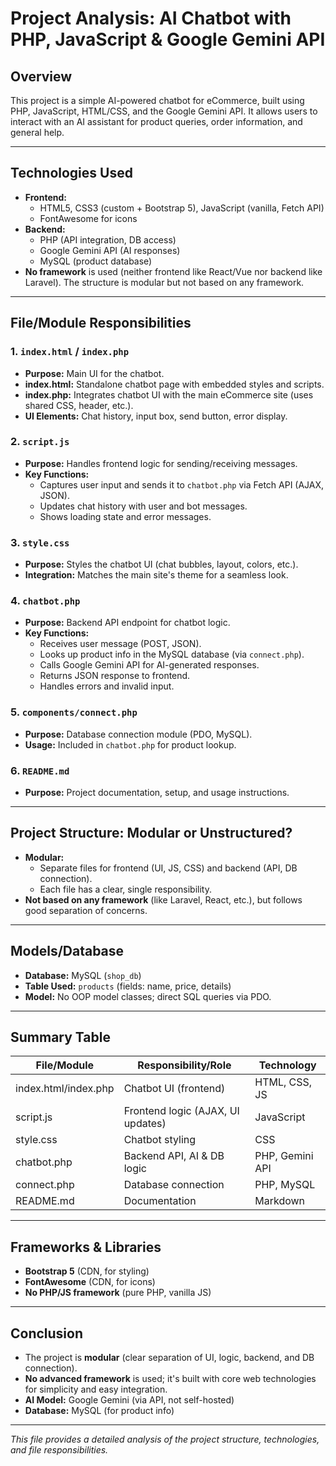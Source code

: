 # Project Analysis: AI Chatbot with PHP, JavaScript & Google Gemini API

## Overview
This project is a simple AI-powered chatbot for eCommerce, built using PHP, JavaScript, HTML/CSS, and the Google Gemini API. It allows users to interact with an AI assistant for product queries, order information, and general help.

---

## Technologies Used
- **Frontend:**
  - HTML5, CSS3 (custom + Bootstrap 5), JavaScript (vanilla, Fetch API)
  - FontAwesome for icons
- **Backend:**
  - PHP (API integration, DB access)
  - Google Gemini API (AI responses)
  - MySQL (product database)
- **No framework** is used (neither frontend like React/Vue nor backend like Laravel). The structure is modular but not based on any framework.

---

## File/Module Responsibilities

### 1. `index.html` / `index.php`
- **Purpose:** Main UI for the chatbot.
- **index.html:** Standalone chatbot page with embedded styles and scripts.
- **index.php:** Integrates chatbot UI with the main eCommerce site (uses shared CSS, header, etc.).
- **UI Elements:** Chat history, input box, send button, error display.

### 2. `script.js`
- **Purpose:** Handles frontend logic for sending/receiving messages.
- **Key Functions:**
  - Captures user input and sends it to `chatbot.php` via Fetch API (AJAX, JSON).
  - Updates chat history with user and bot messages.
  - Shows loading state and error messages.

### 3. `style.css`
- **Purpose:** Styles the chatbot UI (chat bubbles, layout, colors, etc.).
- **Integration:** Matches the main site's theme for a seamless look.

### 4. `chatbot.php`
- **Purpose:** Backend API endpoint for chatbot logic.
- **Key Functions:**
  - Receives user message (POST, JSON).
  - Looks up product info in the MySQL database (via `connect.php`).
  - Calls Google Gemini API for AI-generated responses.
  - Returns JSON response to frontend.
  - Handles errors and invalid input.

### 5. `components/connect.php`
- **Purpose:** Database connection module (PDO, MySQL).
- **Usage:** Included in `chatbot.php` for product lookup.

### 6. `README.md`
- **Purpose:** Project documentation, setup, and usage instructions.

---

## Project Structure: Modular or Unstructured?
- **Modular:**
  - Separate files for frontend (UI, JS, CSS) and backend (API, DB connection).
  - Each file has a clear, single responsibility.
- **Not based on any framework** (like Laravel, React, etc.), but follows good separation of concerns.

---

## Models/Database
- **Database:** MySQL (`shop_db`)
- **Table Used:** `products` (fields: name, price, details)
- **Model:** No OOP model classes; direct SQL queries via PDO.

---

## Summary Table
| File/Module         | Responsibility/Role                | Technology      |
|---------------------|------------------------------------|-----------------|
| index.html/index.php| Chatbot UI (frontend)              | HTML, CSS, JS   |
| script.js           | Frontend logic (AJAX, UI updates)  | JavaScript      |
| style.css           | Chatbot styling                    | CSS             |
| chatbot.php         | Backend API, AI & DB logic         | PHP, Gemini API |
| connect.php         | Database connection                | PHP, MySQL      |
| README.md           | Documentation                      | Markdown        |

---

## Frameworks & Libraries
- **Bootstrap 5** (CDN, for styling)
- **FontAwesome** (CDN, for icons)
- **No PHP/JS framework** (pure PHP, vanilla JS)

---

## Conclusion
- The project is **modular** (clear separation of UI, logic, backend, and DB connection).
- **No advanced framework** is used; it's built with core web technologies for simplicity and easy integration.
- **AI Model:** Google Gemini (via API, not self-hosted)
- **Database:** MySQL (for product info)

---

*This file provides a detailed analysis of the project structure, technologies, and file responsibilities.*
